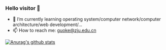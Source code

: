 ### Hello visitor 👋

<!--
**loveofguoke/loveofguoke** is a ✨ _special_ ✨ repository because its `README.md` (this file) appears on your GitHub profile.

Here are some ideas to get you started:

- 🔭 I’m currently working on ...
- 🌱 I’m currently learning ...
- 👯 I’m looking to collaborate on ...
- 🤔 I’m looking for help with ...
- 💬 Ask me about ...
- 📫 How to reach me: ...
- 😄 Pronouns: ...
- ⚡ Fun fact: ...
-->

- 🌱 I’m currently learning operating system/computer network/computer architecture/web development/...
- 📫 How to reach me: guoke@zju.edu.cn

[![Anurag's github stats](https://github-readme-stats.vercel.app/api?username=loveofguoke)](https://github.com/anuraghazra/github-readme-stats)
